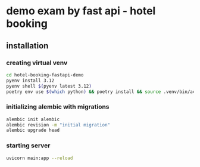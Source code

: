 # demo exam by fast api - hotel booking 

## installation

### creating virtual venv
```bash
cd hotel-booking-fastapi-demo
pyenv install 3.12
pyenv shell $(pyenv latest 3.12)
poetry env use $(which python) && poetry install && source .venv/bin/activate
```
### initializing alembic with migrations
```bash
alembic init alembic
alembic revision -m "initial migration"
alembic upgrade head
```

### starting server
```bash
uvicorn main:app --reload
```
